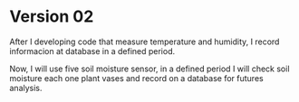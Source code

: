 # Version 02

After I developing code that measure temperature and humidity, I record informacion at database in a defined period.

Now, I will use five soil moisture sensor, in a defined period I will check soil moisture each one plant vases and record on a database for futures analysis.
